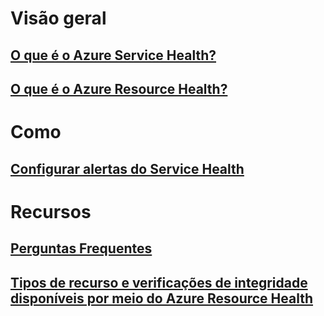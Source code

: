 # Visão geral
## [O que é o Azure Service Health?](service-health-overview.md)
## [O que é o Azure Resource Health?](resource-health-overview.md)
# Como
## [Configurar alertas do Service Health](../monitoring-and-diagnostics/monitoring-activity-log-alerts-on-service-notifications.md?toc=%2fazure%2fservice-health%2ftoc.json)
# Recursos
## [Perguntas Frequentes](resource-health-faq.md)
## [Tipos de recurso e verificações de integridade disponíveis por meio do Azure Resource Health](resource-health-checks-resource-types.md)

